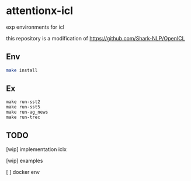 # attentionx-icl

exp environments for icl

this repository is a modification of https://github.com/Shark-NLP/OpenICL


## Env

```bash
make install
```


## Ex

```
make run-sst2
make run-sst5
make run-ag_news
make run-trec
```


## TODO

[wip] implementation iclx

[wip] examples

[ ] docker env

